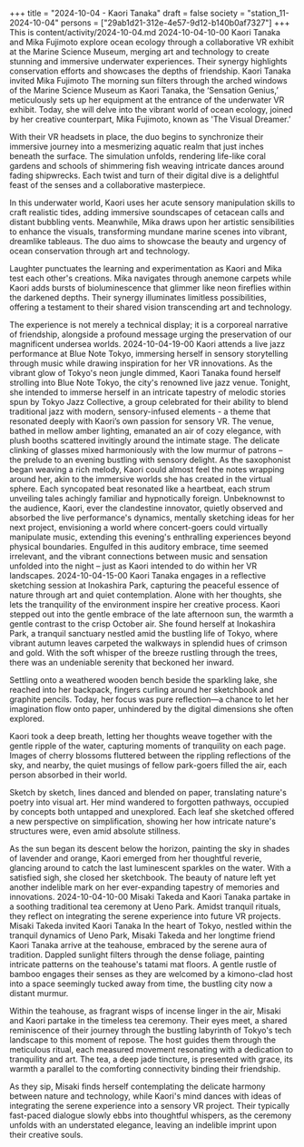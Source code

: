 +++
title = "2024-10-04 - Kaori Tanaka"
draft = false
society = "station_11-2024-10-04"
persons = ["29ab1d21-312e-4e57-9d12-b140b0af7327"]
+++
This is content/activity/2024-10-04.md
2024-10-04-10-00
Kaori Tanaka and Mika Fujimoto explore ocean ecology through a collaborative VR exhibit at the Marine Science Museum, merging art and technology to create stunning and immersive underwater experiences. Their synergy highlights conservation efforts and showcases the depths of friendship.
Kaori Tanaka invited Mika Fujimoto
The morning sun filters through the arched windows of the Marine Science Museum as Kaori Tanaka, the ‘Sensation Genius,’ meticulously sets up her equipment at the entrance of the underwater VR exhibit. Today, she will delve into the vibrant world of ocean ecology, joined by her creative counterpart, Mika Fujimoto, known as 'The Visual Dreamer.’

With their VR headsets in place, the duo begins to synchronize their immersive journey into a mesmerizing aquatic realm that just inches beneath the surface. The simulation unfolds, rendering life-like coral gardens and schools of shimmering fish weaving intricate dances around fading shipwrecks. Each twist and turn of their digital dive is a delightful feast of the senses and a collaborative masterpiece.

In this underwater world, Kaori uses her acute sensory manipulation skills to craft realistic tides, adding immersive soundscapes of cetacean calls and distant bubbling vents. Meanwhile, Mika draws upon her artistic sensibilities to enhance the visuals, transforming mundane marine scenes into vibrant, dreamlike tableaus. The duo aims to showcase the beauty and urgency of ocean conservation through art and technology.

Laughter punctuates the learning and experimentation as Kaori and Mika test each other's creations. Mika navigates through anemone carpets while Kaori adds bursts of bioluminescence that glimmer like neon fireflies within the darkened depths. Their synergy illuminates limitless possibilities, offering a testament to their shared vision transcending art and technology.

The experience is not merely a technical display; it is a corporeal narrative of friendship, alongside a profound message urging the preservation of our magnificent undersea worlds.
2024-10-04-19-00
Kaori attends a live jazz performance at Blue Note Tokyo, immersing herself in sensory storytelling through music while drawing inspiration for her VR innovations.
As the vibrant glow of Tokyo's neon jungle dimmed, Kaori Tanaka found herself strolling into Blue Note Tokyo, the city's renowned live jazz venue. Tonight, she intended to immerse herself in an intricate tapestry of melodic stories spun by Tokyo Jazz Collective, a group celebrated for their ability to blend traditional jazz with modern, sensory-infused elements - a theme that resonated deeply with Kaori’s own passion for sensory VR. The venue, bathed in mellow amber lighting, emanated an air of cozy elegance, with plush booths scattered invitingly around the intimate stage. The delicate clinking of glasses mixed harmoniously with the low murmur of patrons – the prelude to an evening bustling with sensory delight. As the saxophonist began weaving a rich melody, Kaori could almost feel the notes wrapping around her, akin to the immersive worlds she has created in the virtual sphere. Each syncopated beat resonated like a heartbeat, each strum unveiling tales achingly familiar and hypnotically foreign. Unbeknownst to the audience, Kaori, ever the clandestine innovator, quietly observed and absorbed the live performance's dynamics, mentally sketching ideas for her next project, envisioning a world where concert-goers could virtually manipulate music, extending this evening's enthralling experiences beyond physical boundaries. Engulfed in this auditory embrace, time seemed irrelevant, and the vibrant connections between music and sensation unfolded into the night – just as Kaori intended to do within her VR landscapes.
2024-10-04-15-00
Kaori Tanaka engages in a reflective sketching session at Inokashira Park, capturing the peaceful essence of nature through art and quiet contemplation. Alone with her thoughts, she lets the tranquility of the environment inspire her creative process.
Kaori stepped out into the gentle embrace of the late afternoon sun, the warmth a gentle contrast to the crisp October air. She found herself at Inokashira Park, a tranquil sanctuary nestled amid the bustling life of Tokyo, where vibrant autumn leaves carpeted the walkways in splendid hues of crimson and gold. With the soft whisper of the breeze rustling through the trees, there was an undeniable serenity that beckoned her inward.

Settling onto a weathered wooden bench beside the sparkling lake, she reached into her backpack, fingers curling around her sketchbook and graphite pencils. Today, her focus was pure reflection—a chance to let her imagination flow onto paper, unhindered by the digital dimensions she often explored.

Kaori took a deep breath, letting her thoughts weave together with the gentle ripple of the water, capturing moments of tranquility on each page. Images of cherry blossoms fluttered between the rippling reflections of the sky, and nearby, the quiet musings of fellow park-goers filled the air, each person absorbed in their world.

Sketch by sketch, lines danced and blended on paper, translating nature's poetry into visual art. Her mind wandered to forgotten pathways, occupied by concepts both untapped and unexplored. Each leaf she sketched offered a new perspective on simplification, showing her how intricate nature's structures were, even amid absolute stillness.

As the sun began its descent below the horizon, painting the sky in shades of lavender and orange, Kaori emerged from her thoughtful reverie, glancing around to catch the last luminescent sparkles on the water. With a satisfied sigh, she closed her sketchbook. The beauty of nature left yet another indelible mark on her ever-expanding tapestry of memories and innovations.
2024-10-04-10-00
Misaki Takeda and Kaori Tanaka partake in a soothing traditional tea ceremony at Ueno Park. Amidst tranquil rituals, they reflect on integrating the serene experience into future VR projects.
Misaki Takeda invited Kaori Tanaka
In the heart of Tokyo, nestled within the tranquil dynamics of Ueno Park, Misaki Takeda and her longtime friend Kaori Tanaka arrive at the teahouse, embraced by the serene aura of tradition. Dappled sunlight filters through the dense foliage, painting intricate patterns on the teahouse's tatami mat floors. A gentle rustle of bamboo engages their senses as they are welcomed by a kimono-clad host into a space seemingly tucked away from time, the bustling city now a distant murmur.

Within the teahouse, as fragrant wisps of incense linger in the air, Misaki and Kaori partake in the timeless tea ceremony. Their eyes meet, a shared reminiscence of their journey through the bustling labyrinth of Tokyo's tech landscape to this moment of repose. The host guides them through the meticulous ritual, each measured movement resonating with a dedication to tranquility and art. The tea, a deep jade tincture, is presented with grace, its warmth a parallel to the comforting connectivity binding their friendship.

As they sip, Misaki finds herself contemplating the delicate harmony between nature and technology, while Kaori's mind dances with ideas of integrating the serene experience into a sensory VR project. Their typically fast-paced dialogue slowly ebbs into thoughtful whispers, as the ceremony unfolds with an understated elegance, leaving an indelible imprint upon their creative souls.
